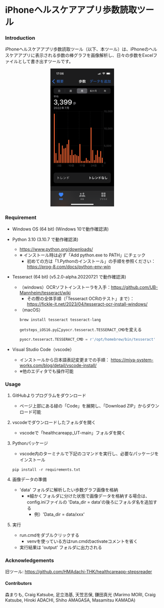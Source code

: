 # iPhoneヘルスケアアプリ歩数読取ツール

### Introduction

iPhoneヘルスケアアプリ歩数読取ツール（以下、本ツール）は、iPhoneのヘルスケアアプリに表示される歩数の棒グラフを画像解析し、日々の歩数をExcelファイルとして書き出すツールです。

<div align='center'>
<img src="./readme_images/iPhone13Mini_iOS16.png" title='歩数の棒グラフのイメージ' height="450" />
</div>

### Requirement
* Windows OS (64 bit) (Windows 10で動作確認済)
* Python 3.10 (3.10.7 で動作確認済)
  * https://www.python.org/downloads/
  * ※ インストール時は必ず「Add python.exe to PATH」にチェック
    * 初めての方は「1.Pythonのインストール」の手順を参照ください：https://prog-8.com/docs/python-env-win
  
* Tesseract (64 bit) (v5.2.0-alpha.20220721 で動作確認済)
  - （windows）OCRソフトインストーラを入手：https://github.com/UB-Mannheim/tesseract/wiki
    * その際の全体手順（「Tesseract OCRのテスト」まで）：https://fickle-it.net/2023/04/tesseract-ocr-install-windows/
  - （macOS）
    ```
    brew install tesseract tesseract-lang
    ```
    `getsteps_iOS16.py`に`pyocr.tesseract.TESSERACT_CMD`を変える
    ```python
    pyocr.tesseract.TESSERACT_CMD = r'/opt/homebrew/bin/tesseract'
    ```

* Visual Studio Code（vscode）
  * インストールから日本語表記変更までの手順：
https://miya-system-works.com/blog/detail/vscode-install/
  * ※他のエディタでも操作可能


### Usage

1. GitHubよりプログラムをダウンロード
   * ページ上部にある緑の「Code」を展開し、「Download ZIP」からダウンロード可能

2. vscodeでダウンロードしたフォルダを開く
    * vscodeで「healthcareapp_UT-main」フォルダを開く

3. Pythonパッケージ
   * vscode内のターミナルで下記のコマンドを実行し、必要なパッケージをインストール

    ```shell
    pip install -r requirements.txt
    ```

4. 画像データの準備
    * 'data' フォルダに解析したい歩数グラフ画像を格納
       * ※細かくフォルダに分けた状態で画像データを格納する場合は、config.iniファイルの 'Data_dir = data'の後ろにフォルダ名を追加する
          * 例）'Data_dir = data/xxx'

5. 実行
   * run.cmdをダブルクリックする
     * venvを使っている方はrun.cmdのactivateコメントを省く
   * 実行結果は 'output' フォルダに出力される



### Acknowledgements

旧ツール:
https://github.com/HMAdachi-THK/healthcareapp-stepsreader


#### Contributors

森まりも, Craig Katsube, 足立浩基, 天笠志保, 鎌田真光
(Marimo MORI, Craig Katsube, Hiroki ADACHI, Shiho AMAGASA, Masamitsu KAMADA) 

